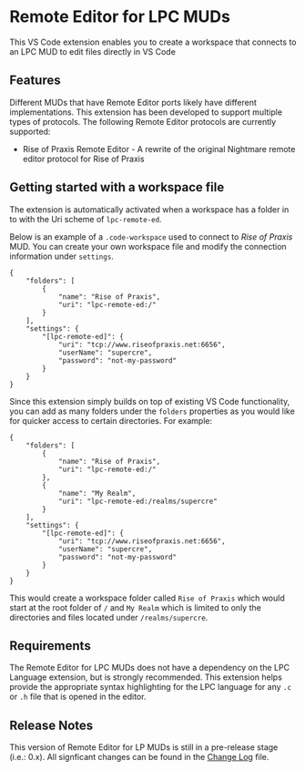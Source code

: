 # Remote Editor for LPC MUDs

This VS Code extension enables you to create a workspace that connects to an LPC MUD to edit files directly in VS Code

## Features

Different MUDs that have Remote Editor ports likely have different implementations.  This extension has been 
developed to support multiple types of protocols.  The following Remote Editor protocols are currently supported:

* Rise of Praxis Remote Editor - A rewrite of the original Nightmare remote editor protocol for Rise of Praxis

## Getting started with a workspace file

The extension is automatically activated when a workspace has a folder in to with the Uri scheme of `lpc-remote-ed`.

Below is an example of a `.code-workspace` used to connect to _Rise of Praxis_ MUD.  You can create your own workspace
file and modify the connection information under `settings`.

```
{
	"folders": [
		{
			"name": "Rise of Praxis",
			"uri": "lpc-remote-ed:/"
		}
	],
	"settings": {
		"[lpc-remote-ed]": {
			"uri": "tcp://www.riseofpraxis.net:6656",
			"userName": "supercre",
			"password": "not-my-password"
		}
	}
}
```

Since this extension simply builds on top of existing VS Code functionality, you can add as many folders under the `folders`
properties as you would like for quicker access to certain directories.  For example:

```
{
	"folders": [
		{
			"name": "Rise of Praxis",
			"uri": "lpc-remote-ed:/"
		},
		{
			"name": "My Realm",
			"uri": "lpc-remote-ed:/realms/supercre"
		}
	],
	"settings": {
		"[lpc-remote-ed]": {
			"uri": "tcp://www.riseofpraxis.net:6656",
			"userName": "supercre",
			"password": "not-my-password"
		}
	}
}
```

This would create a workspace folder called `Rise of Praxis` which would start at the root folder of `/` and `My Realm` 
which is limited to only the directories and files located under `/realms/supercre`.

## Requirements

The Remote Editor for LPC MUDs does not have a dependency on the LPC Language extension, but is strongly recommended.  This extension helps provide the appropriate syntax highlighting for the LPC language for any `.c` or `.h` file that is 
opened in the editor.

## Release Notes

This version of Remote Editor for LP MUDs is still in a pre-release stage (i.e.: 0.x).  All signficant changes can be found in the [Change Log](./CHANGELOG.md) file.